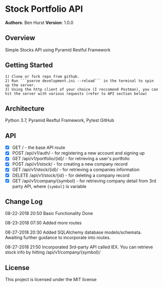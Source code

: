 # Stock Portfolio API
 **Authors**: Ben Hurst
 **Version**: 1.0.0
 ## Overview
 Simple Stocks API using Pyramid Restful Framework
 ## Getting Started
    1) Clone or fork repo from github.
    2) Run ```pserve development.ini --reload``` in the terminal to spin up the server.
    3) Using the http client of your choice (I reccomend Postman), you can hit the server with various requests (refer to API section below)

 ## Architecture
Python 3.7, Pyramid Resftul Framework, Pytest
GitHub
 ## API

- [x] GET / - the base API route
- [x] POST /api/v1/auth/ - for registering a new account and signing up
- [x] GET /api/v1/portfolio/{id}/ - for retrieving a user's portfolio
- [x] POST /api/v1/stock/ - for creating a new company record
- [x] GET /api/v1/stock/{id}/ - for retrieving a companies information
- [x] DELETE /api/v1/stock/{id} - for deleting a company record
- [x] GET /api/v1/company/{symbol} - for retrieving company detail from 3rd party API, where `{symbol}` is variable

 ## Change Log
 08-22-2018 20:50 Basic Functionality Done

 08-23-2018 07:30 Added more routes

 08-27-2018 20:30 Added SQLAlchemy database models/schemata. Awaiting further guidance to incorporate into routes.

 08-27-2018 21:50 Incorporated 3rd-party API called IEX. You can retrieve stock info by hitting /api/v1/company/{symbol}/
 ## License
This project is licensed under the MIT license
